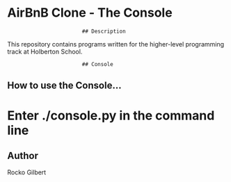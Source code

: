 # AirBnB Clone - The Console

                            ## Description
This repository contains programs written for the higher-level programming track at Holberton School.

                            ## Console
## How to use the Console...
# Enter ./console.py in the command line

## Author
Rocko Gilbert
